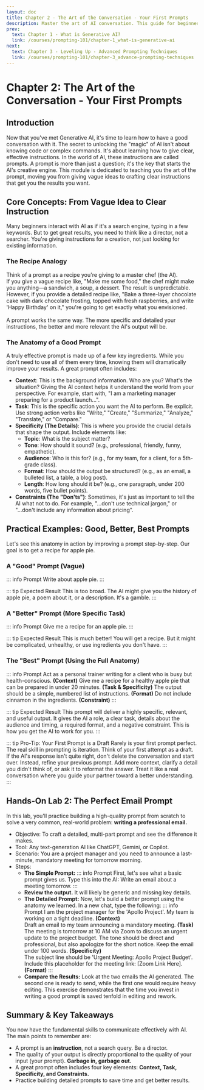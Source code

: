 ```yaml
---
layout: doc
title: Chapter 2 - The Art of the Conversation - Your First Prompts
description: Master the art of AI conversation. This guide for beginners teaches how to write effective prompts by breaking down their core anatomy—context, task, specificity—with practical, real-world examples.
prev:
  text: Chapter 1 - What is Generative AI?
  link: /courses/prompting-101/chapter-1_what-is-generative-ai
next:
  text: Chapter 3 - Leveling Up - Advanced Prompting Techniques
  link: /courses/prompting-101/chapter-3_advance-prompting-techniques
---
```

# Chapter 2: The Art of the Conversation - Your First Prompts

## Introduction

Now that you've met Generative AI, it's time to learn how to have a good conversation with it. The secret to unlocking the "magic" of AI isn't about knowing code or complex commands. It's about learning how to give clear, effective instructions. In the world of AI, these instructions are called prompts. A prompt is more than just a question; it's the key that starts the AI's creative engine. This module is dedicated to teaching you the art of the prompt, moving you from giving vague ideas to crafting clear instructions that get you the results you want.

## Core Concepts: From Vague Idea to Clear Instruction

Many beginners interact with AI as if it's a search engine, typing in a few keywords. But to get great results, you need to think like a director, not a searcher. You're giving instructions for a creation, not just looking for existing information.

### The Recipe Analogy

Think of a prompt as a recipe you're giving to a master chef (the AI).
<br/>If you give a vague recipe like, "Make me some food," the chef might make you anything—a sandwich, a soup, a dessert. The result is unpredictable. However, if you provide a detailed recipe like, "Bake a three-layer chocolate cake with dark chocolate frosting, topped with fresh raspberries, and write 'Happy Birthday' on it," you're going to get exactly what you envisioned.
<br/><br/>A prompt works the same way. The more specific and detailed your instructions, the better and more relevant the AI's output will be.

### The Anatomy of a Good Prompt

A truly effective prompt is made up of a few key ingredients. While you don't need to use all of them every time, knowing them will dramatically improve your results. A great prompt often includes:

- **Context**: This is the background information. Who are you? What's the situation? Giving the AI context helps it understand the world from your perspective. For example, start with, "I am a marketing manager preparing for a product launch...".
- **Task**: This is the specific action you want the AI to perform. Be explicit. Use strong action verbs like "Write," "Create," "Summarize," "Analyze," "Translate," or "Compare."
- **Specificity (The Details)**: This is where you provide the crucial details that shape the output. Include elements like:
  - **Topic**: What is the subject matter?
  - **Tone**: How should it sound? (e.g., professional, friendly, funny, empathetic).
  - **Audience**: Who is this for? (e.g., for my team, for a client, for a 5th-grade class).
  - **Format**: How should the output be structured? (e.g., as an email, a bulleted list, a table, a blog post).
  - **Length**: How long should it be? (e.g., one paragraph, under 200 words, five bullet points).
- **Constraints (The "Don'ts")**: Sometimes, it's just as important to tell the AI what not to do. For example, "...don't use technical jargon," or "...don't include any information about pricing".

## Practical Examples: Good, Better, Best Prompts

Let's see this anatomy in action by improving a prompt step-by-step. Our goal is to get a recipe for apple pie.

### A "Good" Prompt (Vague)

::: info Prompt
Write about apple pie.
:::

::: tip Expected Result
This is too broad. The AI might give you the history of apple pie, a poem about it, or a description. It's a gamble.
:::

### A "Better" Prompt (More Specific Task)

::: info Prompt
Give me a recipe for an apple pie.
:::

::: tip Expected Result
This is much better! You will get a recipe. But it might be complicated, unhealthy, or use ingredients you don't have.
:::

### The "Best" Prompt (Using the Full Anatomy)

::: info Prompt
Act as a personal trainer writing for a client who is busy but health-conscious. **(Context)** Give me a recipe for a healthy apple pie that can be prepared in under 20 minutes. **(Task & Specificity)** The output should be a simple, numbered list of instructions. **(Format)** Do not include cinnamon in the ingredients. **(Constraint)**
:::

::: tip Expected Result
This prompt will deliver a highly specific, relevant, and useful output. It gives the AI a role, a clear task, details about the audience and timing, a required format, and a negative constraint. This is how you get the AI to work for you.
:::

::: tip Pro-Tip: Your First Prompt is a Draft
Rarely is your first prompt perfect. The real skill in prompting is iteration. Think of your first attempt as a draft. If the AI's response isn't quite right, don't delete the conversation and start over. Instead, refine your previous prompt. Add more context, clarify a detail you didn't think of, or ask it to reformat the answer. Treat it like a real conversation where you guide your partner toward a better understanding.
:::

## Hands-On Lab 2: The Perfect Email Prompt

In this lab, you'll practice building a high-quality prompt from scratch to solve a very common, real-world problem: **writing a professional email.**

- Objective: To craft a detailed, multi-part prompt and see the difference it makes.
- Tool: Any text-generation AI like ChatGPT, Gemini, or Copilot.
- Scenario: You are a project manager and you need to announce a last-minute, mandatory meeting for tomorrow morning.
- Steps:
  - **The Simple Prompt:**
    ::: info Prompt
    First, let's see what a basic prompt gives us. Type this into the AI: Write an email about a meeting tomorrow.
    :::
  - **Review the output.** It will likely be generic and missing key details.
  - **The Detailed Prompt:** Now, let's build a better prompt using the anatomy we learned. In a new chat, type the following:
    ::: info Prompt
    I am the project manager for the 'Apollo Project'. My team is working on a tight deadline. **(Context)**
    <br/>Draft an email to my team announcing a mandatory meeting. **(Task)**
    <br/>The meeting is tomorrow at 10 AM via Zoom to discuss an urgent update to the project budget. The tone should be direct and professional, but also apologize for the short notice. Keep the email under 100 words. **(Specificity)**
    <br/>The subject line should be 'Urgent Meeting: Apollo Project Budget'. Include this placeholder for the meeting link: [Zoom Link Here]. **(Format)**
    :::
  - **Compare the Results:** Look at the two emails the AI generated. The second one is ready to send, while the first one would require heavy editing. This exercise demonstrates that the time you invest in writing a good prompt is saved tenfold in editing and rework.

## Summary & Key Takeaways

You now have the fundamental skills to communicate effectively with AI. The main points to remember are:

- A prompt is an **instruction**, not a search query. Be a director.
- The quality of your output is directly proportional to the quality of your input (your prompt). **Garbage in, garbage out.**
- A great prompt often includes four key elements: **Context, Task, Specificity, and Constraints.**
- Practice building detailed prompts to save time and get better results.
